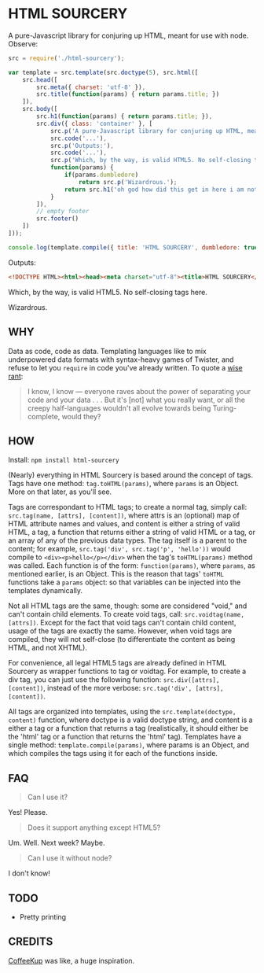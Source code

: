 HTML SOURCERY
=============
A pure-Javascript library for conjuring up HTML, meant for use with node. Observe:

```javascript
src = require('./html-sourcery');

var template = src.template(src.doctype(5), src.html([
	src.head([
		src.meta({ charset: 'utf-8' }),
		src.title(function(params) { return params.title; })
	]),
	src.body([
		src.h1(function(params) { return params.title; }),
		src.div({ class: 'container' }, [
			src.p('A pure-Javascript library for conjuring up HTML, meant for use with node. Observe:'),
			src.code('...'),
			src.p('Outputs:'),
			src.code('...'),
			src.p('Which, by the way, is valid HTML5. No self-closing tags here.'),
			function(params) {
				if(params.dumbledore)
					return src.p('Wizardrous.');
				return src.h1('oh god how did this get in here i am not good with witchcraft');
			}
		]),
		// empty footer
		src.footer()
	])
]));

console.log(template.compile({ title: 'HTML SOURCERY', dumbledore: true }));
```

Outputs:

```html
<!DOCTYPE HTML><html><head><meta charset="utf-8"><title>HTML SOURCERY</title></head><body><h1>HTML SOURCERY</h1><div class="container"><code>...</code><p>Outputs:</p><code>...</code><p>Which, by the way, is valid HTML5. No self-closing tags here.</p><p>Wizardrous.</p></div><footer></footer></body></html>
```

Which, by the way, is valid HTML5. No self-closing tags here.

Wizardrous.

WHY
---
Data as code, code as data. Templating languages like to mix underpowered data formats with syntax-heavy games of Twister, and refuse to let you ```require``` in code you've already written. To quote a [wise rant](https://sites.google.com/site/steveyegge2/the-emacs-problem): 

> I know, I know — everyone raves about the power of separating your code and your data . . . But it's [not] what you really want, or all the creepy half-languages wouldn't all evolve towards being Turing-complete, would they?

HOW
---
Install:
```npm install html-sourcery```

(Nearly) everything in HTML Sourcery is based around the concept of tags. Tags have one method:
```tag.toHTML(params)```, where ```params``` is an Object. More on that later, as you'll see.

Tags are correspondant to HTML tags; to create a normal tag, simply call:
```src.tag(name, [attrs], [content])```, where attrs is an (optional) map of HTML attribute names and values, and content is either a string of valid HTML, a tag, a function that returns either a string of valid HTML or a tag, or an array of any of the previous data types. The tag itself is a parent to the content; for example,
```src.tag('div', src.tag('p', 'hello'))``` would compile to ```<div><p>hello</p></div>``` when the tag's ```toHTML(params)``` method was called. Each function is of the form:
```function(params)```, where ```params```, as mentioned earlier, is an Object. This is the reason that tags' ```toHTML``` functions take a ```params``` object: so that variables can be injected into the templates dynamically.

Not all HTML tags are the same, though: some are considered "void," and can't contain child elements. To create void tags, call:
```src.voidtag(name, [attrs])```. Except for the fact that void tags can't contain child content, usage of the tags are exactly the same. However, when void tags are compiled, they will not self-close (to differentiate the content as being HTML, and not XHTML).

For convenience, all legal HTML5 tags are already defined in HTML Sourcery as wrapper functions to tag or voidtag. For example, to create a div tag, you can just use the following function:
```src.div([attrs], [content])```, instead of the more verbose: ```src.tag('div', [attrs], [content])```.

All tags are organized into templates, using the ```src.template(doctype, content)``` function, where doctype is a valid doctype string, and content is a either a tag or a function that returns a tag (realistically, it should either be the 'html' tag or a function that returns the 'html' tag). Templates have a single method:
```template.compile(params)```, where params is an Object, and which compiles the tags using it for each of the functions inside.

FAQ
---
> Can I use it?

Yes! Please.

> Does it support anything except HTML5?

Um. Well. Next week? Maybe.

> Can I use it without node?

I don't know!

TODO
----
* Pretty printing

CREDITS
-------
[CoffeeKup](http://coffeekup.org/) was like, a huge inspiration.